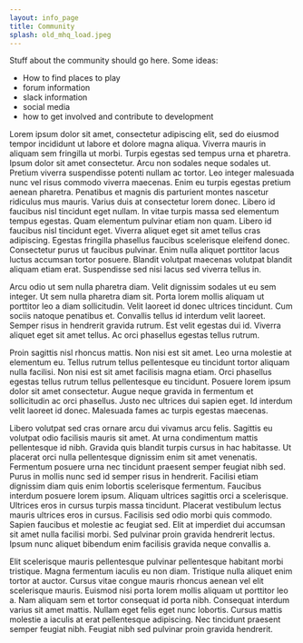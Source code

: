 ```yaml
---
layout: info_page
title: Community
splash: old_mhq_load.jpeg
---
```


Stuff about the community should go here. Some ideas:

- How to find places to play
- forum information
- slack information
- social media
- how to get involved and contribute to development

Lorem ipsum dolor sit amet, consectetur adipiscing elit, sed do eiusmod tempor incididunt ut labore et dolore magna aliqua. Viverra mauris in aliquam sem fringilla ut morbi. Turpis egestas sed tempus urna et pharetra. Ipsum dolor sit amet consectetur. Arcu non sodales neque sodales ut. Pretium viverra suspendisse potenti nullam ac tortor. Leo integer malesuada nunc vel risus commodo viverra maecenas. Enim eu turpis egestas pretium aenean pharetra. Penatibus et magnis dis parturient montes nascetur ridiculus mus mauris. Varius duis at consectetur lorem donec. Libero id faucibus nisl tincidunt eget nullam. In vitae turpis massa sed elementum tempus egestas. Quam elementum pulvinar etiam non quam. Libero id faucibus nisl tincidunt eget. Viverra aliquet eget sit amet tellus cras adipiscing. Egestas fringilla phasellus faucibus scelerisque eleifend donec. Consectetur purus ut faucibus pulvinar. Enim nulla aliquet porttitor lacus luctus accumsan tortor posuere. Blandit volutpat maecenas volutpat blandit aliquam etiam erat. Suspendisse sed nisi lacus sed viverra tellus in.

Arcu odio ut sem nulla pharetra diam. Velit dignissim sodales ut eu sem integer. Ut sem nulla pharetra diam sit. Porta lorem mollis aliquam ut porttitor leo a diam sollicitudin. Velit laoreet id donec ultrices tincidunt. Cum sociis natoque penatibus et. Convallis tellus id interdum velit laoreet. Semper risus in hendrerit gravida rutrum. Est velit egestas dui id. Viverra aliquet eget sit amet tellus. Ac orci phasellus egestas tellus rutrum.

Proin sagittis nisl rhoncus mattis. Non nisi est sit amet. Leo urna molestie at elementum eu. Tellus rutrum tellus pellentesque eu tincidunt tortor aliquam nulla facilisi. Non nisi est sit amet facilisis magna etiam. Orci phasellus egestas tellus rutrum tellus pellentesque eu tincidunt. Posuere lorem ipsum dolor sit amet consectetur. Augue neque gravida in fermentum et sollicitudin ac orci phasellus. Justo nec ultrices dui sapien eget. Id interdum velit laoreet id donec. Malesuada fames ac turpis egestas maecenas.

Libero volutpat sed cras ornare arcu dui vivamus arcu felis. Sagittis eu volutpat odio facilisis mauris sit amet. At urna condimentum mattis pellentesque id nibh. Gravida quis blandit turpis cursus in hac habitasse. Ut placerat orci nulla pellentesque dignissim enim sit amet venenatis. Fermentum posuere urna nec tincidunt praesent semper feugiat nibh sed. Purus in mollis nunc sed id semper risus in hendrerit. Facilisi etiam dignissim diam quis enim lobortis scelerisque fermentum. Faucibus interdum posuere lorem ipsum. Aliquam ultrices sagittis orci a scelerisque. Ultrices eros in cursus turpis massa tincidunt. Placerat vestibulum lectus mauris ultrices eros in cursus. Facilisis sed odio morbi quis commodo. Sapien faucibus et molestie ac feugiat sed. Elit at imperdiet dui accumsan sit amet nulla facilisi morbi. Sed pulvinar proin gravida hendrerit lectus. Ipsum nunc aliquet bibendum enim facilisis gravida neque convallis a.

Elit scelerisque mauris pellentesque pulvinar pellentesque habitant morbi tristique. Magna fermentum iaculis eu non diam. Tristique nulla aliquet enim tortor at auctor. Cursus vitae congue mauris rhoncus aenean vel elit scelerisque mauris. Euismod nisi porta lorem mollis aliquam ut porttitor leo a. Nam aliquam sem et tortor consequat id porta nibh. Consequat interdum varius sit amet mattis. Nullam eget felis eget nunc lobortis. Cursus mattis molestie a iaculis at erat pellentesque adipiscing. Nec tincidunt praesent semper feugiat nibh. Feugiat nibh sed pulvinar proin gravida hendrerit.
